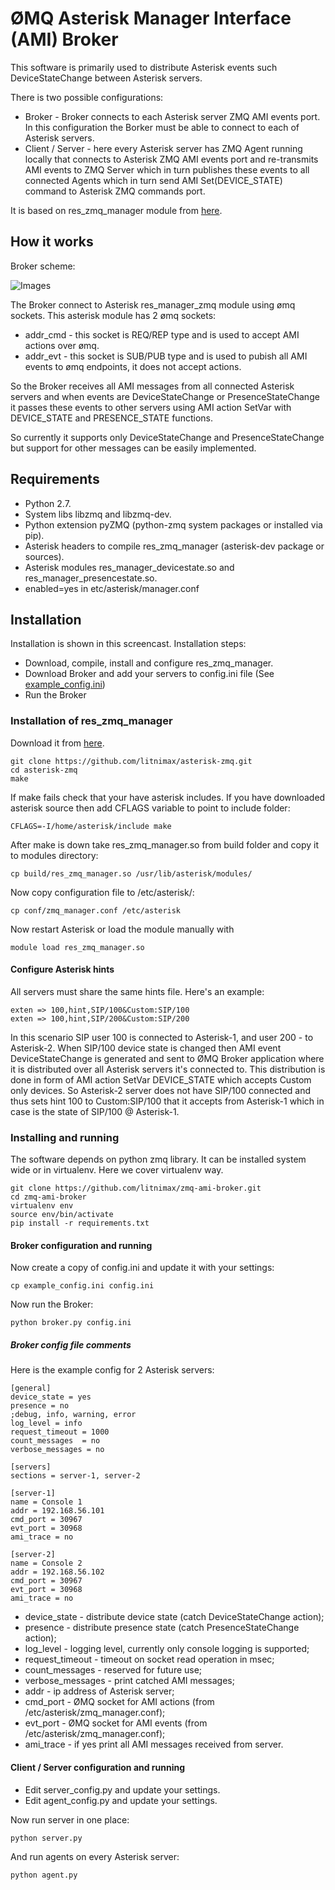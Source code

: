 # ØMQ Asterisk Manager Interface (AMI) Broker

This software is primarily used to distribute Asterisk events such DeviceStateChange between Asterisk servers.

There is two possible configurations:
* Broker - Broker connects to each Asterisk server ZMQ AMI events port. In this configuration the Borker must be able to connect to each of Asterisk servers.
* Client / Server - here every Asterisk server has ZMQ Agent running locally that connects to Asterisk ZMQ AMI events port and re-transmits AMI events to ZMQ Server which in turn publishes these events to all connected Agents which in turn send AMI Set(DEVICE_STATE) command to Asterisk ZMQ commands port.

It is based on res_zmq_manager module from [here](https://github.com/litnimax/asterisk-zmq).

## How it works ##

Broker scheme:

![Images](https://raw.githubusercontent.com/litnimax/zmq-ami-broker/master/doc/asterisk-zeromq-state-dia.png)

The Broker connect to Asterisk res_manager_zmq module using ømq sockets. This asterisk module has 2 ømq sockets:
* addr_cmd - this socket is REQ/REP type and is used to accept AMI actions over ømq.
* addr_evt - this socket is SUB/PUB type and is used to pubish all AMI events to ømq endpoints, it does not accept actions.

So the Broker receives all AMI messages from all connected Asterisk servers and when events are 
DeviceStateChange or PresenceStateChange it passes these events to other servers using AMI action SetVar 
with DEVICE_STATE and PRESENCE_STATE functions.

So currently it supports only DeviceStateChange and PresenceStateChange but support for other messages can be easily implemented.

## Requirements ##
* Python 2.7.
* System libs libzmq and libzmq-dev.
* Python extension pyZMQ (python-zmq system packages or installed via pip).
* Asterisk headers to compile res_zmq_manager (asterisk-dev package or sources).
* Asterisk modules res_manager_devicestate.so and res_manager_presencestate.so.
* enabled=yes in etc/asterisk/manager.conf

## Installation
Installation is shown in this screencast.
Installation steps:
* Download, compile, install and configure res_zmq_manager.
* Download Broker and add your servers to config.ini file (See [example_config.ini](/litnimax/zmq-ami-broker/blob/master/example_config.ini))
* Run the Broker

### Installation of res_zmq_manager ###
Download it from [here](https://github.com/litnimax/asterisk-zmq).
```
git clone https://github.com/litnimax/asterisk-zmq.git
cd asterisk-zmq
make
```
If make fails check that your have asterisk includes. If you have downloaded asterisk source then add CFLAGS variable to point to include folder:
```
CFLAGS=-I/home/asterisk/include make
```
After make is down take res_zmq_manager.so from build folder and copy it to modules directory:
```
cp build/res_zmq_manager.so /usr/lib/asterisk/modules/
```
Now copy configuration file to /etc/asterisk/:
```
cp conf/zmq_manager.conf /etc/asterisk
```
Now restart Asterisk or load the module manually with 
```
module load res_zmq_manager.so
```

#### Configure Asterisk hints
All servers must share the same hints file. Here's an example:
```
exten => 100,hint,SIP/100&Custom:SIP/100
exten => 100,hint,SIP/200&Custom:SIP/200
```
In this scenario SIP user 100 is connected to Asterisk-1, and user 200 - to Asterisk-2.
When SIP/100 device state is changed then AMI event DeviceStateChange is generated and sent to ØMQ Broker application where it is distributed over all Asterisk servers it's connected to. This distribution is done in form of AMI action SetVar DEVICE_STATE which accepts Custom only devices. So Asterisk-2 server does not have SIP/100 connected and thus sets hint 100 to Custom:SIP/100 that it accepts from Asterisk-1 which in case is the state of SIP/100 @ Asterisk-1.


### Installing and running
The software depends on python zmq library. It can be installed system wide or in virtualenv. Here we cover virtualenv way.
```
git clone https://github.com/litnimax/zmq-ami-broker.git
cd zmq-ami-broker
virtualenv env
source env/bin/activate
pip install -r requirements.txt
```
#### Broker configuration and running
Now create a copy of config.ini and update it with your settings:
```
cp example_config.ini config.ini
```
Now run the Broker:
```
python broker.py config.ini
```
##### Broker config file comments

Here is the example config for 2 Asterisk servers:
```
[general]
device_state = yes
presence = no
;debug, info, warning, error
log_level = info
request_timeout = 1000
count_messages  = no
verbose_messages = no

[servers]
sections = server-1, server-2

[server-1]
name = Console 1
addr = 192.168.56.101
cmd_port = 30967
evt_port = 30968
ami_trace = no

[server-2]
name = Console 2
addr = 192.168.56.102
cmd_port = 30967
evt_port = 30968
ami_trace = no
```
* device_state - distribute device state (catch DeviceStateChange action);
* presence - distribute presence state (catch PresenceStateChange action);
* log_level - logging level, currently only console logging is supported;
* request_timeout - timeout on socket read operation in msec;
* count_messages  - reserved for future use;
* verbose_messages - print catched AMI messages;
* addr - ip address of Asterisk server;
* cmd_port - ØMQ socket for AMI actions (from /etc/asterisk/zmq_manager.conf);
* evt_port - ØMQ socket for AMI events (from /etc/asterisk/zmq_manager.conf);
* ami_trace - if yes print all AMI messages received from server.

#### Client / Server configuration and running

* Edit server_config.py and update your settings.
* Edit agent_config.py and update your settings.

Now run server in one place:
```
python server.py
```
And run agents on every Asterisk server:
```
python agent.py
```

